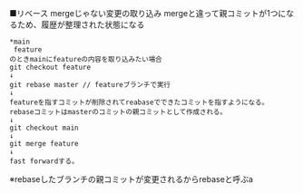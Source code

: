 ■リベース
mergeじゃない変更の取り込み
mergeと違って親コミットが1つになるため、履歴が整理された状態になる
```
*main
 feature
のときmainにfeatureの内容を取り込みたい場合
git checkout feature
↓
git rebase master // featureブランチで実行
↓
featureを指すコミットが削除されてreabaseでできたコミットを指すようになる。
rebaseコミットはmasterのコミットの親コミットとして作成される。
↓
git checkout main
↓
git merge feature
↓
fast forwardする。
```
※rebaseしたブランチの親コミットが変更されるからrebaseと呼ぶa
